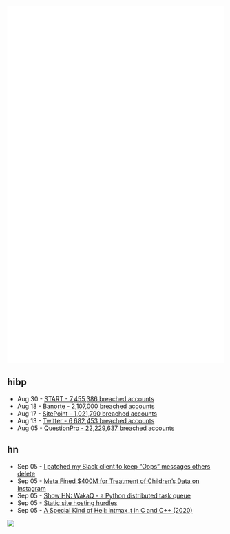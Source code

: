 ![Metrics](https://raw.githubusercontent.com/phixion/phixion/master/metrics.svg)

## hibp

<!--
for https://github.com/phixion/phixion/blob/main/.github/workflows/feeds.yml
-->
<!--START_SECTION:haveibeenpwnd-->
- Aug 30 - [START - 7,455,386 breached accounts](https://haveibeenpwned.com/PwnedWebsites#Start)
- Aug 18 - [Banorte - 2,107,000 breached accounts](https://haveibeenpwned.com/PwnedWebsites#Banorte)
- Aug 17 - [SitePoint - 1,021,790 breached accounts](https://haveibeenpwned.com/PwnedWebsites#SitePoint)
- Aug 13 - [Twitter - 6,682,453 breached accounts](https://haveibeenpwned.com/PwnedWebsites#Twitter)
- Aug 05 - [QuestionPro - 22,229,637 breached accounts](https://haveibeenpwned.com/PwnedWebsites#QuestionPro)
<!--END_SECTION:haveibeenpwnd-->

## hn

<!--
for https://github.com/phixion/phixion/blob/main/.github/workflows/feeds.yml
-->
<!--START_SECTION:hn-->
- Sep 05 - [I patched my Slack client to keep “Oops” messages others delete](https://github.com/SharonBrizinov/slack-anti-delete)
- Sep 05 - [Meta Fined $400M for Treatment of Children’s Data on Instagram](https://www.nytimes.com/2022/09/05/business/meta-children-data-protection-europe.html)
- Sep 05 - [Show HN: WakaQ - a Python distributed task queue](https://wakatime.com/blog/56-building-a-distributed-task-queue-in-python)
- Sep 05 - [Static site hosting hurdles](https://notes.volution.ro/v1/2022/09/notes/b08118d8/)
- Sep 05 - [A Special Kind of Hell: intmax_t in C and C++ (2020)](https://thephd.dev/intmax_t-hell-c++-c)
<!--END_SECTION:hn-->

<!--
for https://yhype.me
-->
![](https://hit.yhype.me/github/profile?user_id=13013670)
